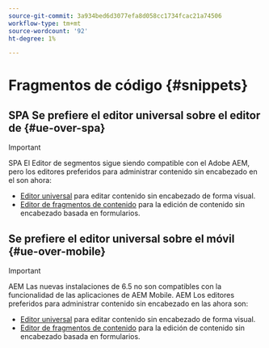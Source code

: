 ```yaml
---
source-git-commit: 3a934bed6d3077efa8d058cc1734fcac21a74506
workflow-type: tm+mt
source-wordcount: '92'
ht-degree: 1%

---
```

# Fragmentos de código {#snippets}

## SPA Se prefiere el editor universal sobre el editor de {#ue-over-spa}

>[!IMPORTANT]
>
>SPA El Editor de segmentos sigue siendo compatible con el Adobe AEM, pero los editores preferidos para administrar contenido sin encabezado en el son ahora:
>
>* [Editor universal](/help/sites-developing/universal-editor/introduction.md) para editar contenido sin encabezado de forma visual.
>* [Editor de fragmentos de contenido](/help/assets/content-fragments/content-fragments-managing.md) para la edición de contenido sin encabezado basada en formularios.

## Se prefiere el editor universal sobre el móvil {#ue-over-mobile}

>[!IMPORTANT]
>
>AEM Las nuevas instalaciones de 6.5 no son compatibles con la funcionalidad de las aplicaciones de AEM Mobile. AEM Los editores preferidos para administrar contenido sin encabezado en las ahora son:
>
>* [Editor universal](/help/sites-developing/universal-editor/introduction.md) para editar contenido sin encabezado de forma visual.
>* [Editor de fragmentos de contenido](/help/assets/content-fragments/content-fragments-managing.md) para la edición de contenido sin encabezado basada en formularios.
